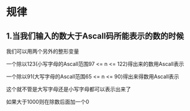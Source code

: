 # 规律

## **1.当我们输入的数大于Ascall码所能表示的数的时候**

我们可以用两个另外的整形变量

一个除以123(小写字母的Ascall范围97 <= n <= 122)得出来的数用Ascall表示

一个除以91(大写字母的Ascall范围65 <= n <= 90)得出来得数用Ascall表示

这个就不管是大写字母还是小写字母都可以表示出来了

如果大于1000则在除数后面加一个0
